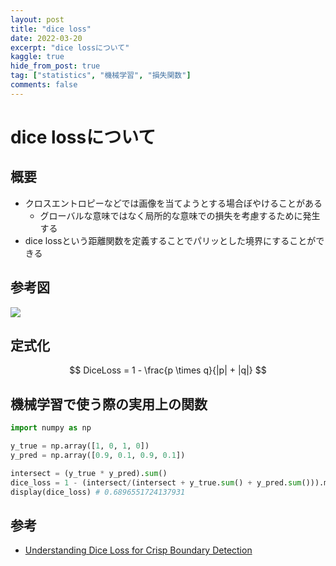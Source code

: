 ```yaml
---
layout: post
title: "dice loss"
date: 2022-03-20
excerpt: "dice lossについて"
kaggle: true
hide_from_post: true
tag: ["statistics", "機械学習", "損失関数"]
comments: false
---
```


# dice lossについて

## 概要
 - クロスエントロピーなどでは画像を当てようとする場合ぼやけることがある
   - グローバルな意味ではなく局所的な意味での損失を考慮するために発生する
 - dice lossという距離関数を定義することでパリッとした境界にすることができる

## 参考図

<div>
  <img src="https://miro.medium.com/max/1400/1*jHLfALexHBtE8ugdCYKtSQ.png">
</div>

## 定式化

$$
DiceLoss = 1 - \frac{p \times q}{|p| + |q|}
$$

## 機械学習で使う際の実用上の関数

```python
import numpy as np

y_true = np.array([1, 0, 1, 0])
y_pred = np.array([0.9, 0.1, 0.9, 0.1])

intersect = (y_true * y_pred).sum()
dice_loss = 1 - (intersect/(intersect + y_true.sum() + y_pred.sum())).mean()
display(dice_loss) # 0.6896551724137931
```

## 参考
 - [Understanding Dice Loss for Crisp Boundary Detection](https://medium.com/ai-salon/understanding-dice-loss-for-crisp-boundary-detection-bb30c2e5f62b)
